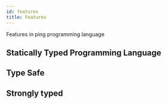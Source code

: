 ```yaml
---
id: features
title: Features
---
```


Features in ping programming language

## Statically Typed Programming Language

## Type Safe

## Strongly typed

